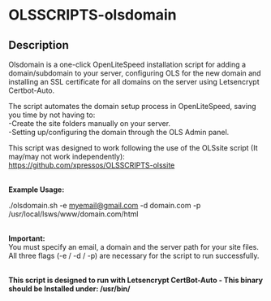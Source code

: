 # OLSSCRIPTS-olsdomain

Description
--------

Olsdomain is a one-click OpenLiteSpeed installation script for adding a domain/subdomain to your server, configuring OLS for the new domain and installing an SSL certificate for all domains on the server using Letsencrypt Certbot-Auto. 

The script automates the domain setup process in OpenLiteSpeed, saving you time by not having to: 
<br>-Create the site folders manually on your server. 
<br>-Setting up/configuring the domain through the OLS Admin panel.

This script was designed to work following the use of the OLSsite script (It may/may not work independently):
<br>https://github.com/xpressos/OLSSCRIPTS-olssite


<br><b>Example Usage:</b>

./olsdomain.sh -e myemail@gmail.com -d domain.com -p /usr/local/lsws/www/domain.com/html

<br><b>Important:</b>
<br>You must specify an email, a domain and the server path for your site files. <br>All three flags (-e / -d / -p) are necessary for the script to run successfully.

<br><b>This script is designed to run with Letsencrypt CertBot-Auto - This binary should be Installed under: /usr/bin/</b>
